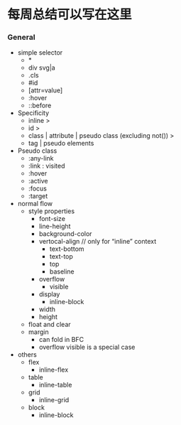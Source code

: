 # 每周总结可以写在这里

### General



*   simple selector
    *   \*
    *   div svg|a
    *   .cls
    *   #id
    *   [attr=value]
    *   :hover
    *   ::before
*   Specificity
    *   inline >
    *   id >
    *   class | attribute | pseudo class (excluding not()) >
    *   tag  |  pseudo elements
*   Pseudo class
    *   :any-link
    *   :link : visited
    *   :hover
    *   :active
    *   :focus
    *   :target
*   normal flow
    *   style properties
        *   font-size
        *   line-height
        *   background-color
        *   vertocal-align  //  only for “inline” context
            *   text-bottom
            *   text-top
            *   top
            *   baseline
        *   overflow
            *   visible
        *   display
            *   inline-block
        *   width
        *   height
    *   float and clear
    *   margin
        *   can fold in BFC
        *   overflow visible is a special case
*   others
    *   flex
        *   inline-flex
    *   table
        *   inline-table
    *   grid
        *   inline-grid
    *   block
        *   inline-block
